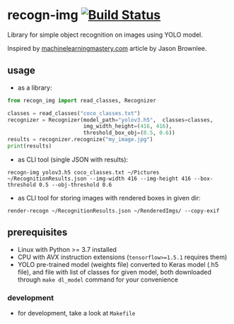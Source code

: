# recogn-img [![Build Status](https://travis-ci.com/emkor/recogn-img.svg?branch=master)](https://travis-ci.com/emkor/recogn-img)
Library for simple object recognition on images using YOLO model.

Inspired by [machinelearningmastery.com](https://machinelearningmastery.com/how-to-perform-object-detection-with-yolov3-in-keras/) article by Jason Brownlee. 

## usage
- as a library:
```python
from recogn_img import read_classes, Recognizer

classes = read_classes("coco_classes.txt")
recognizer = Recognizer(model_path="yolov3.h5",  classes=classes,
                        img_width_height=(416, 416),
                        threshold_box_obj=(0.5, 0.6))
results = recognizer.recognize("my_image.jpg")
print(results)
```

- as CLI tool (single JSON with results):
```shell script
recogn-img yolov3.h5 coco_classes.txt ~/Pictures ~/RecognitionResults.json --img-width 416 --img-height 416 --box-threshold 0.5 --obj-threshold 0.6
```

- as CLI tool for storing images with rendered boxes in given dir:
```shell script
render-recogn ~/RecognitionResults.json ~/RenderedImgs/ --copy-exif
```

## prerequisites
- Linux with Python >= 3.7 installed
- CPU with AVX instruction extensions (`tensorflow>=1.5.1` requires them)
- YOLO pre-trained model (weights file) converted to Keras model (.h5 file), and file with list of classes for given model, both downloaded through `make dl_model` command for your convenience

### development
- for development, take a look at `Makefile`